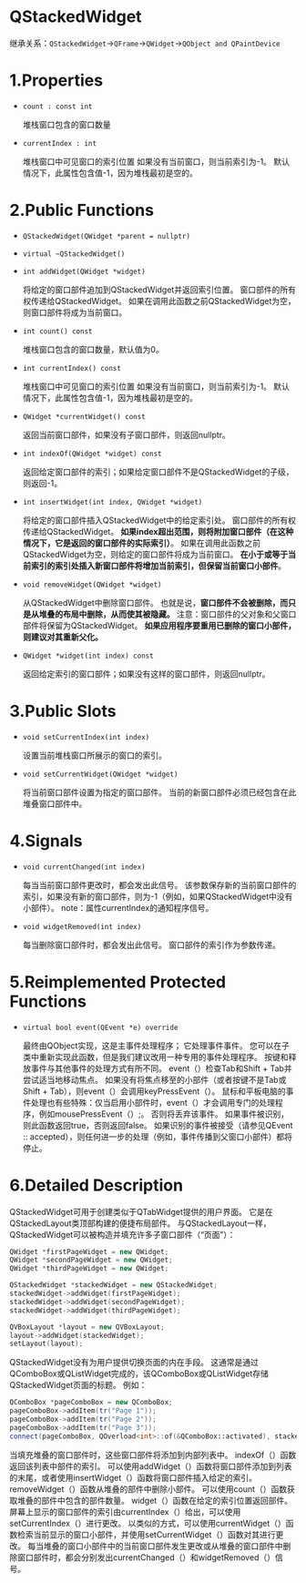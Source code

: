 # QStackedWidget

继承关系：`QStackedWidget`->`QFrame`->`QWidget`->`QObject and QPaintDevice`

# 1.Properties

- `count : const int`

  堆栈窗口包含的窗口数量

- `currentIndex : int`

  堆栈窗口中可见窗口的索引位置
  如果没有当前窗口，则当前索引为-1。
  默认情况下，此属性包含值-1，因为堆栈最初是空的。

# 2.Public Functions

- `QStackedWidget(QWidget *parent = nullptr)`

- `virtual ~QStackedWidget()`

- `int addWidget(QWidget *widget)`

  将给定的窗口部件追加到QStackedWidget并返回索引位置。 窗口部件的所有权传递给QStackedWidget。
  如果在调用此函数之前QStackedWidget为空，则窗口部件将成为当前窗口。

- `int count() const`

  堆栈窗口包含的窗口数量，默认值为0。

- `int currentIndex() const`

  堆栈窗口中可见窗口的索引位置
  如果没有当前窗口，则当前索引为-1。
  默认情况下，此属性包含值-1，因为堆栈最初是空的。

- `QWidget *currentWidget() const`

  返回当前窗口部件，如果没有子窗口部件，则返回nullptr。

- `int indexOf(QWidget *widget) const`

  返回给定窗口部件的索引；如果给定窗口部件不是QStackedWidget的子级，则返回-1。

- `int insertWidget(int index, QWidget *widget)`

  将给定的窗口部件插入QStackedWidget中的给定索引处。 窗口部件的所有权传递给QStackedWidget。 **如果index超出范围，则将附加窗口部件（在这种情况下，它是返回的窗口部件的实际索引）**。
  如果在调用此函数之前QStackedWidget为空，则给定的窗口部件将成为当前窗口。
  **在小于或等于当前索引的索引处插入新窗口部件将增加当前索引，但保留当前窗口小部件**。

- `void removeWidget(QWidget *widget)`

  从QStackedWidget中删除窗口部件。 也就是说，**窗口部件不会被删除，而只是从堆叠的布局中删除，从而使其被隐藏。**
  注意：窗口部件的父对象和父窗口部件将保留为QStackedWidget。 **如果应用程序要重用已删除的窗口小部件，则建议对其重新父化。**

- `QWidget *widget(int index) const`

  返回给定索引的窗口部件；如果没有这样的窗口部件，则返回nullptr。

# 3.Public Slots

- `void setCurrentIndex(int index)`

  设置当前堆栈窗口所展示的窗口的索引。

- `void setCurrentWidget(QWidget *widget)`

  将当前窗口部件设置为指定的窗口部件。 当前的新窗口部件必须已经包含在此堆叠窗口部件中。

# 4.Signals

- `void currentChanged(int index)`

  每当当前窗口部件更改时，都会发出此信号。
  该参数保存新的当前窗口部件的索引，如果没有新的窗口部件，则为-1（例如，如果QStackedWidget中没有小部件）。
  note：属性currentIndex的通知程序信号。

- `void widgetRemoved(int index)`

  每当删除窗口部件时，都会发出此信号。 窗口部件的索引作为参数传递。

# 5.Reimplemented Protected Functions

- `virtual bool event(QEvent *e) override`

  最终由QObject实现，这是主事件处理程序； 它处理事件事件。 您可以在子类中重新实现此函数，但是我们建议改用一种专用的事件处理程序。
  按键和释放事件与其他事件的处理方式有所不同。 event（）检查Tab和Shift + Tab并尝试适当地移动焦点。 如果没有将焦点移至的小部件（或者按键不是Tab或Shift + Tab），则event（）会调用keyPressEvent（）。
  鼠标和平板电脑的事件处理也有些特殊：仅当启用小部件时，event（）才会调用专门的处理程序，例如mousePressEvent（）;。 否则将丢弃该事件。
  如果事件被识别，则此函数返回true，否则返回false。 如果识别的事件被接受（请参见QEvent :: accepted），则任何进一步的处理（例如，事件传播到父窗口小部件）都将停止。

# 6.Detailed Description

QStackedWidget可用于创建类似于QTabWidget提供的用户界面。 它是在QStackedLayout类顶部构建的便捷布局部件。
与QStackedLayout一样，QStackedWidget可以被构造并填充许多子窗口部件（“页面”）：

```c++
QWidget *firstPageWidget = new QWidget;
QWidget *secondPageWidget = new QWidget;
QWidget *thirdPageWidget = new QWidget;

QStackedWidget *stackedWidget = new QStackedWidget;
stackedWidget->addWidget(firstPageWidget);
stackedWidget->addWidget(secondPageWidget);
stackedWidget->addWidget(thirdPageWidget);

QVBoxLayout *layout = new QVBoxLayout;
layout->addWidget(stackedWidget);
setLayout(layout);
```

QStackedWidget没有为用户提供切换页面的内在手段。 这通常是通过QComboBox或QListWidget完成的，该QComboBox或QListWidget存储QStackedWidget页面的标题。 例如：

```c++
QComboBox *pageComboBox = new QComboBox;
pageComboBox->addItem(tr("Page 1"));
pageComboBox->addItem(tr("Page 2"));
pageComboBox->addItem(tr("Page 3"));
connect(pageComboBox, QOverload<int>::of(&QComboBox::activated), stackedWidget, &QStackedWidget::setCurrentIndex);
```

当填充堆叠的窗口部件时，这些窗口部件将添加到内部列表中。 indexOf（）函数返回该列表中部件的索引。 可以使用addWidget（）函数将窗口部件添加到列表的末尾，或者使用insertWidget（）函数将窗口部件插入给定的索引。 removeWidget（）函数从堆叠的部件中删除小部件。 可以使用count（）函数获取堆叠的部件中包含的部件数量。
widget（）函数在给定的索引位置返回部件。 屏幕上显示的窗口部件的索引由currentIndex（）给出，可以使用setCurrentIndex（）进行更改。 以类似的方式，可以使用currentWidget（）函数检索当前显示的窗口小部件，并使用setCurrentWidget（）函数对其进行更改。
每当堆叠的窗口小部件中的当前窗口部件发生更改或从堆叠的窗口部件中删除窗口部件时，都会分别发出currentChanged（）和widgetRemoved（）信号。